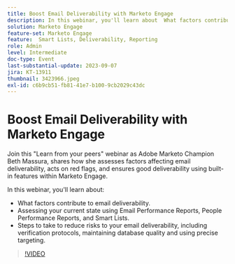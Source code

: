 ```yaml
---
title: Boost Email Deliverability with Marketo Engage
description: In this webinar, you'll learn about  What factors contribute to email deliverability.  Assessing your current state using Email Performance Reports, People Performance Reports, and Smart Lists.  Steps to take to reduce risks to your email deliverability, including verification protocols, maintaining database quality and using precise targeting.
solution: Marketo Engage
feature-set: Marketo Engage
feature:  Smart Lists, Deliverability, Reporting 
role: Admin
level: Intermediate
doc-type: Event
last-substantial-update: 2023-09-07
jira: KT-13911
thumbnail: 3423966.jpeg
exl-id: c6b9cb51-fb81-41e7-b100-9cb2029c43dc
---
```

# Boost Email Deliverability with Marketo Engage

Join this "Learn from your peers" webinar as Adobe Marketo Champion Beth Massura, shares how she assesses factors affecting email deliverability, acts on red flags, and ensures good deliverability using built-in features within Marketo Engage.

In this webinar, you'll learn about:

* What factors contribute to email deliverability.
* Assessing your current state using Email Performance Reports, People Performance Reports, and Smart Lists.
* Steps to take to reduce risks to your email deliverability, including verification protocols, maintaining database quality and using precise targeting.

>[!VIDEO](https://video.tv.adobe.com/v/3423966/?learn=on)
